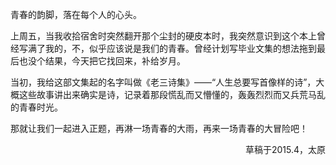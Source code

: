青春的韵脚，落在每个人的心头。

上周五，当我收拾宿舍时突然翻开那个尘封的硬皮本时，我突然意识到这个本上曾经写满了我的，不，似乎应该说是我们的青春。曾经计划写毕业文集的想法拖到最后也没个结果，今天把它找回来，补给岁月。

当初，我给这部文集起的名字叫做《老三诗集》——“人生总要写首像样的诗”，大概这些故事讲出来确实是诗，记录着那段慌乱而又懵懂的，轰轰烈烈而又兵荒马乱的青春时光。

那就让我们一起进入正题，再淋一场青春的大雨，再来一场青春的大冒险吧！

<p style="text-align: right;">草稿于2015.4，太原</p>

